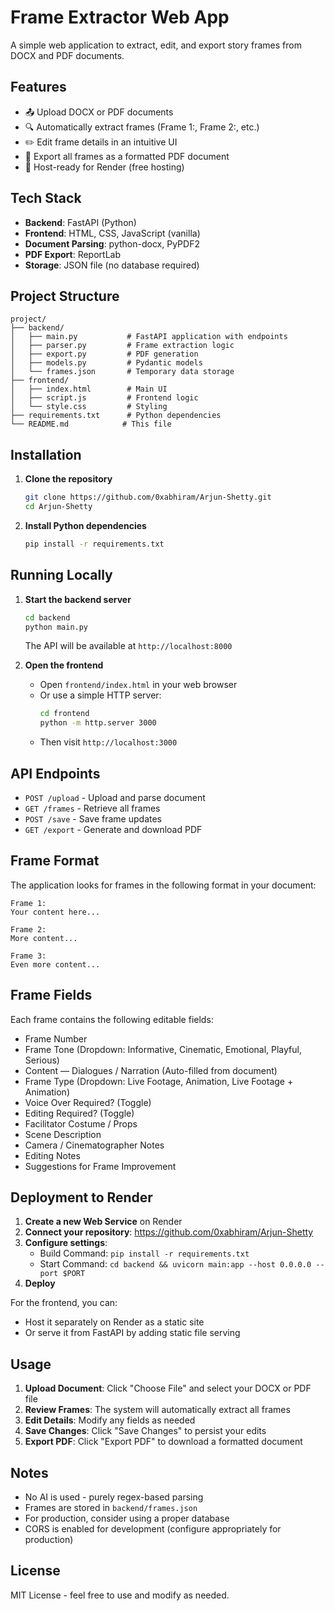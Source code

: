 # Frame Extractor Web App

A simple web application to extract, edit, and export story frames from DOCX and PDF documents.

## Features

- 📤 Upload DOCX or PDF documents
- 🔍 Automatically extract frames (Frame 1:, Frame 2:, etc.)
- ✏️ Edit frame details in an intuitive UI
- 📄 Export all frames as a formatted PDF document
- 🚀 Host-ready for Render (free hosting)

## Tech Stack

- **Backend**: FastAPI (Python)
- **Frontend**: HTML, CSS, JavaScript (vanilla)
- **Document Parsing**: python-docx, PyPDF2
- **PDF Export**: ReportLab
- **Storage**: JSON file (no database required)

## Project Structure

```
project/
├── backend/
│   ├── main.py           # FastAPI application with endpoints
│   ├── parser.py         # Frame extraction logic
│   ├── export.py         # PDF generation
│   ├── models.py         # Pydantic models
│   └── frames.json       # Temporary data storage
├── frontend/
│   ├── index.html        # Main UI
│   ├── script.js         # Frontend logic
│   └── style.css         # Styling
├── requirements.txt      # Python dependencies
└── README.md            # This file
```

## Installation

1. **Clone the repository**
   ```bash
   git clone https://github.com/0xabhiram/Arjun-Shetty.git
   cd Arjun-Shetty
   ```

2. **Install Python dependencies**
   ```bash
   pip install -r requirements.txt
   ```

## Running Locally

1. **Start the backend server**
   ```bash
   cd backend
   python main.py
   ```
   The API will be available at `http://localhost:8000`

2. **Open the frontend**
   - Open `frontend/index.html` in your web browser
   - Or use a simple HTTP server:
     ```bash
     cd frontend
     python -m http.server 3000
     ```
   - Then visit `http://localhost:3000`

## API Endpoints

- `POST /upload` - Upload and parse document
- `GET /frames` - Retrieve all frames
- `POST /save` - Save frame updates
- `GET /export` - Generate and download PDF

## Frame Format

The application looks for frames in the following format in your document:

```
Frame 1:
Your content here...

Frame 2:
More content...

Frame 3:
Even more content...
```

## Frame Fields

Each frame contains the following editable fields:

- Frame Number
- Frame Tone (Dropdown: Informative, Cinematic, Emotional, Playful, Serious)
- Content — Dialogues / Narration (Auto-filled from document)
- Frame Type (Dropdown: Live Footage, Animation, Live Footage + Animation)
- Voice Over Required? (Toggle)
- Editing Required? (Toggle)
- Facilitator Costume / Props
- Scene Description
- Camera / Cinematographer Notes
- Editing Notes
- Suggestions for Frame Improvement

## Deployment to Render

1. **Create a new Web Service** on Render
2. **Connect your repository**: https://github.com/0xabhiram/Arjun-Shetty
3. **Configure settings**:
   - Build Command: `pip install -r requirements.txt`
   - Start Command: `cd backend && uvicorn main:app --host 0.0.0.0 --port $PORT`
4. **Deploy**

For the frontend, you can:
- Host it separately on Render as a static site
- Or serve it from FastAPI by adding static file serving

## Usage

1. **Upload Document**: Click "Choose File" and select your DOCX or PDF file
2. **Review Frames**: The system will automatically extract all frames
3. **Edit Details**: Modify any fields as needed
4. **Save Changes**: Click "Save Changes" to persist your edits
5. **Export PDF**: Click "Export PDF" to download a formatted document

## Notes

- No AI is used - purely regex-based parsing
- Frames are stored in `backend/frames.json`
- For production, consider using a proper database
- CORS is enabled for development (configure appropriately for production)

## License

MIT License - feel free to use and modify as needed.
